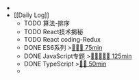 -
- [[Daily Log]]
	- TODO 算法-排序
	- TODO React技术揭秘
	- TODO React coding-Redux
	- DONE ES6系列 >[🍅🍅🍅 75min](#agenda-pomo://?t=f-1687851820732-1500%2Cf-1687855454888-1500%2Cf-1687860304182-1500)
	- DONE JavaScript专题 >[🍅🍅🍅🍅🍅 125min](#agenda-pomo://?t=f-1687795366906-1500%2Cf-1687798874163-1500%2Cf-1687836369188-1500%2Cf-1687840396419-1500%2Cf-1687846927800-1500)
	- DONE TypeScript >[🍅🍅 50min](#agenda-pomo://?t=f-1687864659319-1500%2Cf-1687867479406-1500)
	-